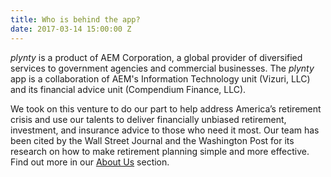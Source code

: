 ```yaml
---
title: Who is behind the app?
date: 2017-03-14 15:00:00 Z
---
```


*plynty* is a product of AEM Corporation, a global provider of diversified services to government agencies and commercial businesses.  The *plynty* app is a collaboration of AEM's Information Technology unit (Vizuri, LLC) and its financial advice unit (Compendium Finance, LLC).

We took on this venture to do our part to help address America’s retirement crisis and use our talents to deliver financially unbiased retirement, investment, and insurance advice to those who need it most. Our team has been cited by the Wall Street Journal and the Washington Post for its research on how to make retirement planning simple and more effective.  Find out more in our [About Us](https://plynty.com/aboutus.html) section.